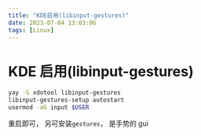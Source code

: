 ```yaml
---
title: "KDE启用(libinput-gestures)"
date: 2023-07-04 13:03:06
tags: [Linux]
---
```


# KDE 启用(libinput-gestures)

```bash
yay -S xdotool libinput-gestures
libinput-gestures-setup autostart
usermod -aG input $USER
```

重启即可， 另可安装`gestures`， 是手势的 gui

